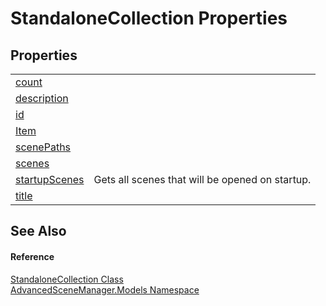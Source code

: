 # StandaloneCollection Properties




## Properties
<table>
<tr>
<td><a href="P_AdvancedSceneManager_Models_StandaloneCollection_count">count</a></td>
<td> </td></tr>
<tr>
<td><a href="P_AdvancedSceneManager_Models_StandaloneCollection_description">description</a></td>
<td> </td></tr>
<tr>
<td><a href="P_AdvancedSceneManager_Models_StandaloneCollection_id">id</a></td>
<td> </td></tr>
<tr>
<td><a href="P_AdvancedSceneManager_Models_StandaloneCollection_Item">Item</a></td>
<td> </td></tr>
<tr>
<td><a href="P_AdvancedSceneManager_Models_StandaloneCollection_scenePaths">scenePaths</a></td>
<td> </td></tr>
<tr>
<td><a href="P_AdvancedSceneManager_Models_StandaloneCollection_scenes">scenes</a></td>
<td> </td></tr>
<tr>
<td><a href="P_AdvancedSceneManager_Models_StandaloneCollection_startupScenes">startupScenes</a></td>
<td>Gets all scenes that will be opened on startup.</td></tr>
<tr>
<td><a href="P_AdvancedSceneManager_Models_StandaloneCollection_title">title</a></td>
<td> </td></tr>
</table>

## See Also


#### Reference
<a href="T_AdvancedSceneManager_Models_StandaloneCollection">StandaloneCollection Class</a>  
<a href="N_AdvancedSceneManager_Models">AdvancedSceneManager.Models Namespace</a>  
